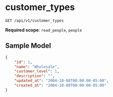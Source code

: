 customer_types
==============

```shell
GET /api/v1/customer_types
```

**Required scope**: `read_people`, `people`

Sample Model
------------

```json
{
	"id": 1,
	"name": "Wholesale",
	"customer_level": 1,
	"description": "",
	"updated_at": "2004-10-08T00:00:00-05:00",
	"created_at": "2004-10-08T00:00:00-05:00"
}
```